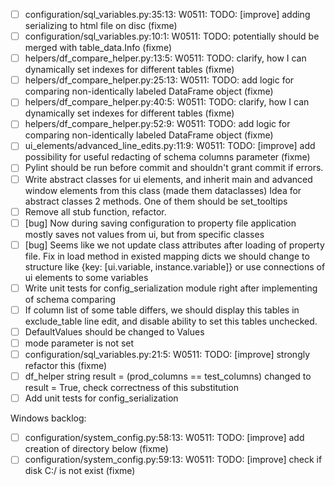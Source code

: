* [ ] configuration/sql_variables.py:35:13: W0511: TODO: [improve] adding serializing to html file on disc (fixme)
* [ ] configuration/sql_variables.py:10:1: W0511: TODO: potentially should be merged with table_data.Info (fixme)
* [ ] helpers/df_compare_helper.py:13:5: W0511: TODO: clarify, how I can dynamically set indexes for different tables (fixme)
* [ ] helpers/df_compare_helper.py:25:13: W0511: TODO: add logic for comparing non-identically labeled DataFrame object (fixme)
* [ ] helpers/df_compare_helper.py:40:5: W0511: TODO: clarify, how I can dynamically set indexes for different tables (fixme)
* [ ] helpers/df_compare_helper.py:52:9: W0511: TODO: add logic for comparing non-identically labeled DataFrame object (fixme)
* [ ] ui_elements/advanced_line_edits.py:11:9: W0511: TODO: [improve] add possibility for useful redacting of schema columns parameter (fixme)
* [ ] Pylint should be run before commit and shouldn't grant commit if errors. 
* [ ] Write abstract classes for ui elements, and inherit main and advanced window elements from this class (made them dataclasses)
Idea for abstract classes 2 methods. One of them should be set_tooltips
* [ ] Remove all stub function, refactor.
* [ ] [bug] Now during saving configuration to property file application mostly saves not values from ui, but from specific classes
* [ ] [bug] Seems like we not update class attributes after loading of property file. Fix in load method in existed mapping dicts
we should change to structure like {key: [ui.variable, instance.variable]} or use connections of ui elements to some variables
* [ ] Write unit tests for config_serialization module right after implementing of schema comparing
* [ ] If column list of some table differs, we should display this tables in exclude_table line edit, and disable ability to
set this tables unchecked.
* [ ] DefaultValues should be changed to Values
* [ ] mode parameter is not set
* [ ] configuration/sql_variables.py:21:5: W0511: TODO: [improve] strongly refactor this (fixme)
* [ ] df_helper string result = (prod_columns == test_columns) changed to result = True, check correctness of this
substitution
* [ ] Add unit tests for config_serialization

Windows backlog:

* [ ] configuration/system_config.py:58:13: W0511: TODO: [improve] add creation of directory below (fixme)
* [ ] configuration/system_config.py:59:13: W0511: TODO: [improve] check if disk C:/ is not exist (fixme)
